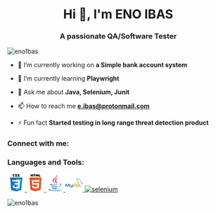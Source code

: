 <h1 align="center">Hi 👋, I'm ENO IBAS</h1>
<h3 align="center">A passionate QA/Software Tester</h3>


<p align="left"> <img src="https://komarev.com/ghpvc/?username=eno1bas&label=Profile%20views&color=0e75b6&style=flat" alt="eno1bas" /> </p>

- 🔭 I’m currently working on **a Simple bank account system**

- 🌱 I’m currently learning **Playwright**

- 💬 Ask me about **Java, Selenium, Junit**

- 📫 How to reach me **e.ibas@protonmail.com**

- ⚡ Fun fact **Started testing in long range threat detection product**

<h3 align="left">Connect with me:</h3>
<p align="left">
</p>

<h3 align="left">Languages and Tools:</h3>
<p align="left"> <a href="https://www.w3schools.com/css/" target="_blank" rel="noreferrer"> <img src="https://raw.githubusercontent.com/devicons/devicon/master/icons/css3/css3-original-wordmark.svg" alt="css3" width="40" height="40"/> </a> <a href="https://www.w3.org/html/" target="_blank" rel="noreferrer"> <img src="https://raw.githubusercontent.com/devicons/devicon/master/icons/html5/html5-original-wordmark.svg" alt="html5" width="40" height="40"/> </a> <a href="https://www.java.com" target="_blank" rel="noreferrer"> <img src="https://raw.githubusercontent.com/devicons/devicon/master/icons/java/java-original.svg" alt="java" width="40" height="40"/> </a> <a href="https://www.mysql.com/" target="_blank" rel="noreferrer"> <img src="https://raw.githubusercontent.com/devicons/devicon/master/icons/mysql/mysql-original-wordmark.svg" alt="mysql" width="40" height="40"/> </a> <a href="https://www.selenium.dev" target="_blank" rel="noreferrer"> <img src="https://raw.githubusercontent.com/detain/svg-logos/780f25886640cef088af994181646db2f6b1a3f8/svg/selenium-logo.svg" alt="selenium" width="40" height="40"/> </a> </p>

<p><img align="left" src="https://github-readme-stats.vercel.app/api/top-langs?username=eno1bas&show_icons=true&locale=en&layout=compact" alt="eno1bas" /></p>



